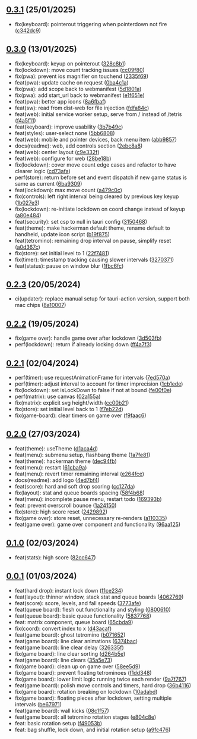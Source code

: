 ## [0.3.1](https://github.com/Daniel-Knights/tetris/compare/v0.3.0...v0.3.1) (25/01/2025)

- fix(keyboard): pointerout triggering when pointerdown not fire ([c342dc9](https://github.com/Daniel-Knights/tetris/commit/c342dc918ed13a06616c46b0b33b9fa944050d8a))

## [0.3.0](https://github.com/Daniel-Knights/tetris/compare/v0.2.3...v0.3.0) (13/01/2025)

- fix(keyboard): keyup on pointerout ([328c8b1](https://github.com/Daniel-Knights/tetris/commit/328c8b1e0c38107973858e21513ee887dbb559a0))
- fix(lockdown): move count tracking issues ([cc09f80](https://github.com/Daniel-Knights/tetris/commit/cc09f804a2d2898553a86f0ff81471fdd689eb04))
- fix(pwa): prevent ios magnifier on touchend ([2335f69](https://github.com/Daniel-Knights/tetris/commit/2335f69fc2b9bb33780e08873c4f80493e1fb91b))
- feat(pwa): update cache on request ([0ba4c1a](https://github.com/Daniel-Knights/tetris/commit/0ba4c1a5b3a2f91e35afcfd0a4ccbe440d527a85))
- fix(pwa): add scope back to webmanifest ([5d1801a](https://github.com/Daniel-Knights/tetris/commit/5d1801a5953cf1ffaca1f0e58cbe9100fd716ed9))
- fix(pwa): add start_url back to webmanifest ([e1f651e](https://github.com/Daniel-Knights/tetris/commit/e1f651eddb5bed3df96a866c18279337fa4d539f))
- feat(pwa): better app icons ([8a6fbaf](https://github.com/Daniel-Knights/tetris/commit/8a6fbafe9e8dcb06db3073b4be0743335ce1709d))
- feat(sw): read from dist-web for file injection ([fdfa84c](https://github.com/Daniel-Knights/tetris/commit/fdfa84c4a1f90ce551af168772caf842d0e51e0b))
- feat(web): initial service worker setup, serve from / instead of /tetris ([f4a5f11](https://github.com/Daniel-Knights/tetris/commit/f4a5f118edcad8266ae0ff86312c6ebae7fa36f4))
- feat(keyboard): improve usability ([3b7b49c](https://github.com/Daniel-Knights/tetris/commit/3b7b49cfa73b05e6f91d178a066f9cad6c11598f))
- feat(styles): user-select none ([5bb6808](https://github.com/Daniel-Knights/tetris/commit/5bb6808cea55b20bc26a5e9bb24d7b28eb093d13))
- feat(web): mobile and pointer devices, back menu item ([abb9857](https://github.com/Daniel-Knights/tetris/commit/abb9857fd4dce9783b8fc40311522f5cad9c4c02))
- docs(readme): web, add controls section ([2ebc8a8](https://github.com/Daniel-Knights/tetris/commit/2ebc8a8e5b88aa105f7a4da7755ccc09f620aade))
- feat(web): center layout ([c9e332f](https://github.com/Daniel-Knights/tetris/commit/c9e332fcd4522ebc1f2ac8ad1376a6cc83aaffb5))
- feat(web): configure for web ([28be18b](https://github.com/Daniel-Knights/tetris/commit/28be18b6122618f4e191be35c97dc5c4d43ac4bf))
- fix(lockdown): cover move count edge cases and refactor to have clearer logic ([cd73afa](https://github.com/Daniel-Knights/tetris/commit/cd73afaf5bf6a290df12c018caecf90ceab3e944))
- perf(store): return before set and event dispatch if new game status is same as current ([6ba9309](https://github.com/Daniel-Knights/tetris/commit/6ba93092bcc2fd62879e63cf1cc9184ef246875c))
- feat(lockdown): max move count ([a479c0c](https://github.com/Daniel-Knights/tetris/commit/a479c0cf8ba4e93b8d43c9e7b1cb989b1ad31257))
- fix(controls): left right interval being cleared by previous key keyup ([1b027e3](https://github.com/Daniel-Knights/tetris/commit/1b027e390a8fe58a00c8fbbac87b380459b90956))
- fix(lockdown): re-initiate lockdown on coord change instead of keyup ([a80e484](https://github.com/Daniel-Knights/tetris/commit/a80e4843ce7a2a7778cfbebab922fc38e07f8759))
- feat(security): set csp to null in tauri config ([3150468](https://github.com/Daniel-Knights/tetris/commit/31504684206cdfe9b53cdaf1f695588638885aee))
- feat(theme): make hackerman default theme, rename default to handheld, update icon script ([b19f875](https://github.com/Daniel-Knights/tetris/commit/b19f87529d11aadc2683d0812e5d5da3d6220abd))
- feat(tetromino): remaining drop interval on pause, simplify reset ([a0d367c](https://github.com/Daniel-Knights/tetris/commit/a0d367c8ca600ac742e85a6a885d9765a7c486a9))
- fix(store): set initial level to 1 ([22f7481](https://github.com/Daniel-Knights/tetris/commit/22f7481a7955ebfbbd9ec4efb3f964dba0634f8b))
- fix(timer): timestamp tracking causing slower intervals ([3270371](https://github.com/Daniel-Knights/tetris/commit/32703711393ac737c7657e04fc7de0e7d0e47b3a))
- feat(status): pause on window blur ([1fbc6fc](https://github.com/Daniel-Knights/tetris/commit/1fbc6fcf5b9c3ba929773ddf266040e11e0b5064))

## [0.2.3](https://github.com/Daniel-Knights/tetris/compare/v0.2.2...v0.2.3) (20/05/2024)

- ci(updater): replace manual setup for tauri-action version, support both mac chips ([8a10007](https://github.com/Daniel-Knights/tetris/commit/8a1000799bb03de78feee9dc2c7db57882c13eea))

## [0.2.2](https://github.com/Daniel-Knights/tetris/compare/v0.2.1...v0.2.2) (19/05/2024)

- fix(game over): handle game over after lockdown ([3d503fb](https://github.com/Daniel-Knights/tetris/commit/3d503fb7340c047c5db709a853e7a4723bade849))
- perf(lockdown): return if already locking down ([ff4a7f3](https://github.com/Daniel-Knights/tetris/commit/ff4a7f3bf5bed4b90a997a7b61e273a5d5adc174))

## [0.2.1](https://github.com/Daniel-Knights/tetris/compare/v0.2.0...v0.2.1) (02/04/2024)

- perf(timer): use requestAnimationFrame for intervals ([7ed570a](https://github.com/Daniel-Knights/tetris/commit/7ed570a21e1e75bd3ba487dc33989f028235944a))
- perf(timer): adjust interval to account for timer imprecision ([1cb1ede](https://github.com/Daniel-Knights/tetris/commit/1cb1ede2e1aff6436d18061ab63459d6d87d8e99))
- fix(lockdown): set isLockDown to false if not at bound ([fe00f0e](https://github.com/Daniel-Knights/tetris/commit/fe00f0e0cc3ad9116fd4b85ce534236db82ff196))
- perf(matrix): use canvas ([02a155a](https://github.com/Daniel-Knights/tetris/commit/02a155aee8d3bdd5e6a037ea2bbd34d2cce0ef67))
- fix(matrix): explicit svg height/width ([cc00b21](https://github.com/Daniel-Knights/tetris/commit/cc00b219e07e6861e65fd24158757fc8e649c1c2))
- fix(store): set initial level back to 1 ([f7eb22d](https://github.com/Daniel-Knights/tetris/commit/f7eb22db4c4d1effad210303796a1720a40cf506))
- fix(game-board): clear timers on game over ([f9faac6](https://github.com/Daniel-Knights/tetris/commit/f9faac64e07a841890a78aaea3d62599cf110710))

## [0.2.0](https://github.com/Daniel-Knights/tetris/compare/v0.1.0...v0.2.0) (27/03/2024)

- feat(theme): useTheme ([d1aca4d](https://github.com/Daniel-Knights/tetris/commit/d1aca4d95297900a71f33d7fdb7c8190616e596e))
- feat(menu): submenu setup, flashbang theme ([1a7fe81](https://github.com/Daniel-Knights/tetris/commit/1a7fe81e16571a5f06c9d13cf9192fa01a8f8db8))
- feat(theme): hackerman theme ([dec94fb](https://github.com/Daniel-Knights/tetris/commit/dec94fb60e260ad0ff217b87bb141af1744019e2))
- feat(menu): restart ([61cba9a](https://github.com/Daniel-Knights/tetris/commit/61cba9a8b36dcb1fa4b08f99589f18c2576ce925))
- feat(menu): revert timer remaining interval ([e264fce](https://github.com/Daniel-Knights/tetris/commit/e264fce161502acce803dbddd0e6a97c0e707509))
- docs(readme): add logo ([4ed7bf4](https://github.com/Daniel-Knights/tetris/commit/4ed7bf4331c63f562b9141f0d13a7b74aa305744))
- feat(score): hard and soft drop scoring ([cc127da](https://github.com/Daniel-Knights/tetris/commit/cc127da0055aaf27a4b74438e5910de63fdb2b83))
- fix(layout): stat and queue boards spacing ([58f4b68](https://github.com/Daniel-Knights/tetris/commit/58f4b68f19ace1c4073e15741ea5201d1c5c9598))
- feat(menu): incomplete pause menu, restart todo ([169393b](https://github.com/Daniel-Knights/tetris/commit/169393b29a9c03ecdb95e82e574fc086b4520de4))
- feat: prevent overscroll bounce ([1a24150](https://github.com/Daniel-Knights/tetris/commit/1a241501a4e18e8f96e6b1fa78309eac29352307))
- fix(store): high score reset ([2429892](https://github.com/Daniel-Knights/tetris/commit/2429892b3b72aaaae5721e4809e32e515e50f3e8))
- fix(game over): store reset, unnecessary re-renders ([a110335](https://github.com/Daniel-Knights/tetris/commit/a110335320a0f160fef3d333eb679f0440bd8f19))
- feat(game over): game over component and functionality ([96aa125](https://github.com/Daniel-Knights/tetris/commit/96aa125d537c27f6936080762da7386607821c0a))

## [0.1.0](https://github.com/Daniel-Knights/tetris/compare/v0.0.1...v0.1.0) (02/03/2024)

- feat(stats): high score ([82cc647](https://github.com/Daniel-Knights/tetris/commit/82cc647b25b6f99b092808f3d8d34b4b237bfd44))

## [0.0.1](https://github.com/Daniel-Knights/tetris/tags) (01/03/2024)

- feat(hard drop): instant lock down ([f1ce234](https://github.com/Daniel-Knights/tetris/commit/f1ce2344490d154eec980987c94abf101a5aaf13))
- feat(layout): thinner window, stack stat and queue boards ([4062769](https://github.com/Daniel-Knights/tetris/commit/4062769c97b79e78cb1f7c7e2827f42e5af24b74))
- feat(score): score, levels, and fall speeds ([3773afe](https://github.com/Daniel-Knights/tetris/commit/3773afee738dd2a6c06712f08a8fc028e6bbdc9a))
- feat(queue board): flesh out functionality and styling ([0800610](https://github.com/Daniel-Knights/tetris/commit/08006108ba5bc772071d64cdbf72fc149f6dd0de))
- feat(queue board): basic queue functionality ([5837768](https://github.com/Daniel-Knights/tetris/commit/5837768102bab7da8a2186efc488513c13024802))
- feat: matrix component, queue board ([65cbda9](https://github.com/Daniel-Knights/tetris/commit/65cbda9e5daf12de5e8b6c81bb0b45b083ab7484))
- fix(coord): convert index to x ([d43acaf](https://github.com/Daniel-Knights/tetris/commit/d43acaf76925bbd0467a10800a42880872838ae4))
- feat(game board): ghost tetromino ([b071652](https://github.com/Daniel-Knights/tetris/commit/b0716521256448b18ede5def867ec40507638e6f))
- feat(game board): line clear animations ([6374bac](https://github.com/Daniel-Knights/tetris/commit/6374bac5a166bb7ac47a1c6c7ca2b696f149be87))
- feat(game board): line clear delay ([326335f](https://github.com/Daniel-Knights/tetris/commit/326335f814eac900f0b29bae8d03fc83eaea5333))
- fix(game board): line clear sorting ([d264b5e](https://github.com/Daniel-Knights/tetris/commit/d264b5eebb05412bf466c368b7ef6f0929a89392))
- feat(game board): line clears ([35a5e73](https://github.com/Daniel-Knights/tetris/commit/35a5e7391d016b737076eea8b6269e35268ac67d))
- fix(game board): clean up on game over ([58ee5d9](https://github.com/Daniel-Knights/tetris/commit/58ee5d942e6e042d7bb95148d86a9ff3c45ca7db))
- fix(game board): prevent floating tetrominoes ([f1dd348](https://github.com/Daniel-Knights/tetris/commit/f1dd3481263b911f847e5e571a9787c7b9290ddf))
- fix(game board): lower limit logic running twice each render ([9a7f767](https://github.com/Daniel-Knights/tetris/commit/9a7f76755406ee873b331764fb37a024f61a47da))
- feat(game board): polish move controls and timers, hard drop ([36b4116](https://github.com/Daniel-Knights/tetris/commit/36b4116339db99c1c14c6603f26f07bca21db245))
- fix(game board): rotation breaking on lockdown ([10adabd](https://github.com/Daniel-Knights/tetris/commit/10adabd5e05e2c0c24ae16a0c451b753549c71b5))
- fix(game board): floating pieces after lockdown, setting multiple intervals ([be67971](https://github.com/Daniel-Knights/tetris/commit/be67971a268df6b11ad9a1fd1e59acf79c35eb79))
- feat(game board): wall kicks ([08c1f57](https://github.com/Daniel-Knights/tetris/commit/08c1f576ed7de567635760dcd85399be95248a65))
- feat(game board): all tetromino rotation stages ([e804c8e](https://github.com/Daniel-Knights/tetris/commit/e804c8ef8417ca566d385e008934b1bf72ee8fef))
- feat: basic rotation setup ([f49053b](https://github.com/Daniel-Knights/tetris/commit/f49053b8e5ce31f8a01476dc0f57314467dd078c))
- feat: bag shuffle, lock down, and initial rotation setup ([a9fc476](https://github.com/Daniel-Knights/tetris/commit/a9fc476038d5578c2b75b0a2e9cb6b46d88cea02))